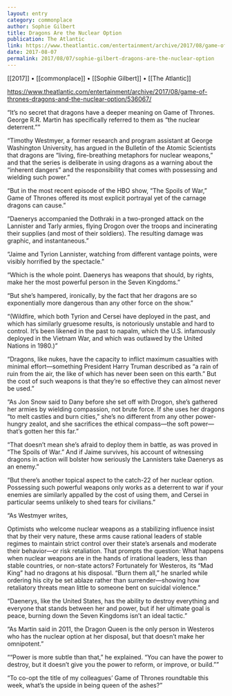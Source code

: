 ```yaml
---
layout: entry
category: commonplace
author: Sophie Gilbert
title: Dragons Are the Nuclear Option
publication: The Atlantic
link: https://www.theatlantic.com/entertainment/archive/2017/08/game-of-thrones-dragons-and-the-nuclear-option/536067/
date: 2017-08-07
permalink: 2017/08/07/sophie-gilbert-dragons-are-the-nuclear-option
---
```


[[2017]] • [[commonplace]] • [[Sophie Gilbert]] • [[The Atlantic]] 

https://www.theatlantic.com/entertainment/archive/2017/08/game-of-thrones-dragons-and-the-nuclear-option/536067/

“It’s no secret that dragons have a deeper meaning on Game of Thrones. George R.R. Martin has specifically referred to them as “the nuclear deterrent.””

“Timothy Westmyer, a former research and program assistant at George Washington University, has argued in the Bulletin of the Atomic Scientists that dragons are “living, fire-breathing metaphors for nuclear weapons,” and that the series is deliberate in using dragons as a warning about the “inherent dangers” and the responsibility that comes with possessing and wielding such power.”

“But in the most recent episode of the HBO show, “The Spoils of War,” Game of Thrones offered its most explicit portrayal yet of the carnage dragons can cause.”

“Daenerys accompanied the Dothraki in a two-pronged attack on the Lannister and Tarly armies, flying Drogon over the troops and incinerating their supplies (and most of their soldiers). The resulting damage was graphic, and instantaneous.”

“Jaime and Tyrion Lannister, watching from different vantage points, were visibly horrified by the spectacle.”

“Which is the whole point. Daenerys has weapons that should, by rights, make her the most powerful person in the Seven Kingdoms.”

“But she’s hampered, ironically, by the fact that her dragons are so exponentially more dangerous than any other force on the show.”

“(Wildfire, which both Tyrion and Cersei have deployed in the past, and which has similarly gruesome results, is notoriously unstable and hard to control. It’s been likened in the past to napalm, which the U.S. infamously deployed in the Vietnam War, and which was outlawed by the United Nations in 1980.)”

“Dragons, like nukes, have the capacity to inflict maximum casualties with minimal effort—something President Harry Truman described as “a rain of ruin from the air, the like of which has never been seen on this earth.” But the cost of such weapons is that they’re so effective they can almost never be used.”

“As Jon Snow said to Dany before she set off with Drogon, she’s gathered her armies by wielding compassion, not brute force. If she uses her dragons “to melt castles and burn cities,” she’s no different from any other power-hungry zealot, and she sacrifices the ethical compass—the soft power—that’s gotten her this far.”

“That doesn’t mean she’s afraid to deploy them in battle, as was proved in “The Spoils of War.” And if Jaime survives, his account of witnessing dragons in action will bolster how seriously the Lannisters take Daenerys as an enemy.”

“But there’s another topical aspect to the catch-22 of her nuclear option. Possessing such powerful weapons only works as a deterrent to war if your enemies are similarly appalled by the cost of using them, and Cersei in particular seems unlikely to shed tears for civilians.”

“As Westmyer writes,

Optimists who welcome nuclear weapons as a stabilizing influence insist that by their very nature, these arms cause rational leaders of stable regimes to maintain strict control over their state’s arsenals and moderate their behavior—or risk retaliation. That prompts the question: What happens when nuclear weapons are in the hands of irrational leaders, less than stable countries, or non-state actors? Fortunately for Westeros, its “Mad King” had no dragons at his disposal. “Burn them all,” he snarled while ordering his city be set ablaze rather than surrender—showing how retaliatory threats mean little to someone bent on suicidal violence.”

“Daenerys, like the United States, has the ability to destroy everything and everyone that stands between her and power, but if her ultimate goal is peace, burning down the Seven Kingdoms isn’t an ideal tactic.”

“As Martin said in 2011, the Dragon Queen is the only person in Westeros who has the nuclear option at her disposal, but that doesn’t make her omnipotent.”

““Power is more subtle than that,” he explained. “You can have the power to destroy, but it doesn’t give you the power to reform, or improve, or build.””

“To co-opt the title of my colleagues’ Game of Thrones roundtable this week, what’s the upside in being queen of the ashes?”

